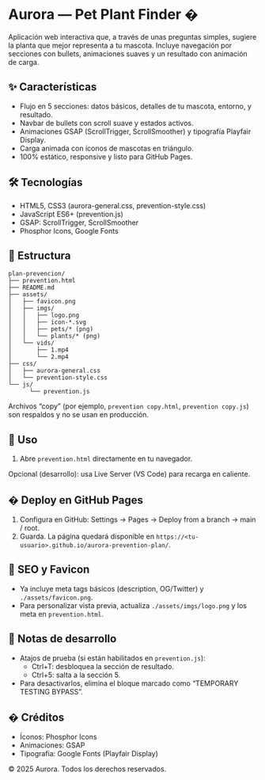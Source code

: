 # Aurora — Pet Plant Finder �

Aplicación web interactiva que, a través de unas preguntas simples, sugiere la planta que mejor representa a tu mascota. Incluye navegación por secciones con bullets, animaciones suaves y un resultado con animación de carga.

## ✨ Características

- Flujo en 5 secciones: datos básicos, detalles de tu mascota, entorno, y resultado.
- Navbar de bullets con scroll suave y estados activos.
- Animaciones GSAP (ScrollTrigger, ScrollSmoother) y tipografía Playfair Display.
- Carga animada con íconos de mascotas en triángulo.
- 100% estático, responsive y listo para GitHub Pages.

## 🛠️ Tecnologías

- HTML5, CSS3 (aurora-general.css, prevention-style.css)
- JavaScript ES6+ (prevention.js)
- GSAP: ScrollTrigger, ScrollSmoother
- Phosphor Icons, Google Fonts

## 📁 Estructura

```
plan-prevencion/
├── prevention.html
├── README.md
├── assets/
│   ├── favicon.png
│   ├── imgs/
│   │   ├── logo.png
│   │   ├── icon-*.svg
│   │   ├── pets/* (png)
│   │   └── plants/* (png)
│   └── vids/
│       ├── 1.mp4
│       └── 2.mp4
├── css/
│   ├── aurora-general.css
│   └── prevention-style.css
└── js/
      └── prevention.js
```

Archivos “copy” (por ejemplo, `prevention copy.html`, `prevention copy.js`) son respaldos y no se usan en producción.

## 🚀 Uso

1) Abre `prevention.html` directamente en tu navegador.

Opcional (desarrollo): usa Live Server (VS Code) para recarga en caliente.

## � Deploy en GitHub Pages

1) Configura en GitHub: Settings → Pages → Deploy from a branch → main / root.
2) Guarda. La página quedará disponible en `https://<tu-usuario>.github.io/aurora-prevention-plan/`.

## 🧩 SEO y Favicon

- Ya incluye meta tags básicos (description, OG/Twitter) y `./assets/favicon.png`.
- Para personalizar vista previa, actualiza `./assets/imgs/logo.png` y los meta en `prevention.html`.

## 🧪 Notas de desarrollo

- Atajos de prueba (si están habilitados en `prevention.js`):
   - Ctrl+T: desbloquea la sección de resultado.
   - Ctrl+5: salta a la sección 5.
- Para desactivarlos, elimina el bloque marcado como “TEMPORARY TESTING BYPASS”.

## � Créditos

- Íconos: Phosphor Icons
- Animaciones: GSAP
- Tipografía: Google Fonts (Playfair Display)

© 2025 Aurora. Todos los derechos reservados.
